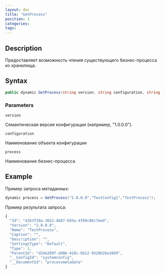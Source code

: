 ```yaml
---
layout: doc
title: "GetProcess"
position: 1
categories: 
tags:
---
```


## Description
Предоставляет возможность чтения существующего бизнес-процесса из хранилища.

## Syntax
```csharp
public dynamic GetProcess(string version, string configuration, string document, string process)
```

### Parameters

`version`

Семантическая версия конфигурации (например, "1.0.0.0").

`configuration`

Наименование объекта конфигурации

`process`

Наименование бизнес-процесса

## Example


Пример запроса метаданных:

```csharp
dynamic process = GetProcess("2.0.0.0","TestConfig1","TestProcess");
```

Пример результата запроса:

```js
{
  "Id": "42b3f28a-3022-4b87-b93a-4f09c86c7eed",
  "Version": "2.0.0.0",
  "Name": "TestProcess",
  "Caption": "",
  "Description": "",
  "SettingsType": "Default",
  "Type": 1,
  "ParentId": "d2de289f-dd06-418c-bb12-9520b26a1669",
  "__ConfigId": "systemconfig",
  "__DocumentId": "processmetadata"
}
```
